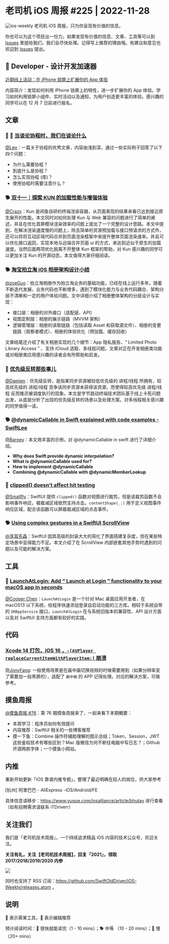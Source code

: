 # 老司机 iOS 周报 #225 | 2022-11-28

![ios-weekly](https://github.com/SwiftOldDriver/iOS-Weekly/blob/master/assets/ios-weekly.png?raw=true)
老司机 iOS 周报，只为你呈现有价值的信息。

你也可以为这个项目出一份力，如果发现有价值的信息、文章、工具等可以到 [Issues](https://github.com/SwiftOldDriver/iOS-Weekly/issues) 里提给我们，我们会尽快处理。记得写上推荐的理由哦。有建议和意见也欢迎到 [Issues](https://github.com/SwiftOldDriver/iOS-Weekly/issues) 提出。

##  Developer - 设计开发加速器

[近期线上活动：在 iPhone 锁屏上扩展你的 App 体验](https://developer.apple.com/cn/accelerator/)

内容简介：发现如何利用 iPhone 锁屏上的特性，进一步扩展你的 App 体验。学习如何利用锁屏小组件、实时活动以及通知，为用户创造更丰富的体验。感兴趣的同学可以在 12 月 7 日前进行报名。

## 文章

### 🌟 🐢 [当谈论协程时，我们在谈论什么](https://mp.weixin.qq.com/s/IO4ynnKEfy2Rt-Me7EIeqg)

[@Leo](https://github.com/leomobiledeveloper)：一篇关于协程的优秀文章，内容由浅到深，通过一些实际例子回答了以下四个问题：

- 为什么需要协程？
- 到底什么是协程？
- 怎么实现协程 (库)？
- 使用协程时需要注意什么？

### 🐕 [双十一｜探索 KUN 的加载性能与增强体验](https://mp.weixin.qq.com/s/NWRCembLGrqPzelf7Evw-A)

[@Crazy](https://github.com/jiyan135960)：Kun 是闲鱼自研的终端渲染容器，从页面表现的结果来看已达到接近原生展开的性能。本文同时对如何处理 Kun 与 Web 兼容的问题进行了简单的阐述，并且在优化首屏模块渲染效率的问题上提出了一个完整的设计思路。本文中提到，在解决渲染速度慢的问题上，除去简单的资源预加载与接口预请求的方式外，还可以将将互动区域代码合并到页面渲染框架中来提升整体页面渲染速率。并且可以优化接口返回，实现本地与远端合并页面 ui 的方式，来达到近似于原生的加载速度。当然后面两项优化脱离不开整体 Kun 框架的帮助，对 Kun 感兴趣的同学可以更加关注 Kun 的开源动态，本文值得大家仔细阅读。

### 🐕 [淘宝拍立淘 iOS 相册架构设计小结](https://mp.weixin.qq.com/s/ldbwl9nLxWyyBmk3bgX82A)

[@zoeGuo](https://github.com/zoeGuo)：拍立淘相册作为拍立淘业务的基础功能，已经在线上运行多年。随着不断迭代发展，业务代码也不断增多，遇到了模块化能力与业务代码耦合、架构分层不清晰和一定的用户体验问题。文中详细介绍了相册整体架构的分层设计与实现：
- 接口层：相册的对外接口（适配层、API）
- 视图定制层：相册的展示链路（MVVM 架构）
- 逻辑管理层：相册的读取链路（包括读取 Asset 和获取源文件）、相册的变更链路（观察者模式）、相册的体验优化（预加载、缓存回收）


文章结尾还介绍了有关相册实现的几个细节：App 隐私报告、“ Limited Photo Library Access ” 、支持 iCloud 选取、多线程问题。文章对正在开发相册类功能或对相册类应用感兴趣的读者会有所帮助和启发。

### 🐎 [优先级反转那些事儿](https://mp.weixin.qq.com/s/kp6cdDrdQ4rhfdXH-_Q8IA)

[@Damien](https://github.com/ZengyiMa)：优先级反转，是指某同步资源被较低优先级的 进程/线程 所拥有，较高优先级的 进程/线程 竞争该同步资源未获得该资源，而使得较高优先级 进程/线程 反而推迟被调度执行的现象。本文是字节跳动终端技术团队基于线上卡死问题出发，从底层分析了出现的优先级反转的场景以及处理方案。对多线程相关感兴趣的同学值得一读。

### 🐕 [@dynamicCallable in Swift explained with code examples - SwiftLee](https://www.avanderlee.com/swift/dynamiccallable/)

[@Barney](https://github.com/BarneyZhaoooo)：本文用丰富的示例，对 @dynamicCallable in swift 进行了详细介绍。

- **Why does Swift provide dynamic interpolation?**
- **What is @dynamicCallable used for?**
- **How to implement @dynamicCallable**
- **Combining @dynamicCallable with @dynamicMemberLookup**

### 🐎 [clipped() doesn’t affect hit testing](https://oleb.net/2022/clipped-hit-testing/)
[@Smallfly](https://github.com/iostalks)：SwiftUI 提供 `clipped()` 函数对视图进行裁剪，但是该裁剪函数不会影响事件响应，被裁减区域依然支持点击。`contentShape(_:)` 用于定义视图事件响应区域，配合该函数可以屏蔽裁减区域的点击事件。

### 🐕 [Using complex gestures in a SwiftUI ScrollView](https://danielsaidi.com/blog/2022/11/16/using-complex-gestures-in-a-scroll-view)

[@享耳先森](https://github.com/iblacksun)：SwiftUI 因其高级的封装大大的简化了界面搭建复杂度，但在某些特定场景中显得能力不足。本文介绍了在 ScrollView 内部嵌套其他手势时遇到的问题以及可能的解决方案。


## 工具

### 🐎 [LaunchAtLogin: Add “ Launch at Login ” functionality to your macOS app in seconds](https://github.com/sindresorhus/LaunchAtLogin)

[@Cooper Chen](https://github.com/cjlcooper)：`LaunchAtLogin` 是一个针对 Mac 桌面应用开发者，在 macOS13 以下系统，给程序快速添加登录自启动功能的三方库。相较于系统自带的 `SMAppService` 接口，`LaunchAtLogin` 在与系统旧版本的兼容性、API 设计方面以及对 SwiftUI 支持方面都有较好的实践。

## 代码

### [Xcode 14 打包，iOS 16 ，`-[AVPlayer replaceCurrentItemWithPlayerItem:]` 崩溃](https://github.com/Baseflow/XamarinMediaManager/issues/814)

[@JonyFang](https://github.com/JonyFang): 一般使用场景是在画中画切换视频的时候需要用到（如果分辨率变了需要加一段黑屏的），适配了 ` 画中画 ` 的 APP 记得处理。对应的解决方案，可做参考。


## 摸鱼周报

[@摸鱼周报 #76](https://mp.weixin.qq.com/s/UmXvtKYS6Z0a30yPRyIV9g)：第 76 期摸鱼周报来了，一起来看下本期概要：

* 本周学习：程序员如何有效提问
* 内容推荐：SwiftUI 相关的一些博客推荐
* 摸一下鱼：Combine 操作符辅助理解的图示总结；Token，Session，JWT 这些鉴权技术有哪些区别？Mac 版微信为何不断往电脑中写日志？；Github 开源两款字体；一个摸鱼小网站。

## 内推

重新开始更新「iOS 靠谱内推专题」，整理了最近明确在招人的岗位，供大家参考

[杭州] 阿里巴巴 - AliExpress -iOS/Android/FE

具体信息请移步：https://www.yuque.com/iosalliance/article/bhutav 进行查看（如有招聘需求请联系 iTDriverr）

## 关注我们

我们是「老司机技术周报」，一个持续追求精品 iOS 内容的技术公众号，欢迎关注。

**关注有礼，关注【老司机技术周报】，回复「2021」，领取 2017/2018/2019/2020 内参**

![](https://github.com/SwiftOldDriver/iOS-Weekly/blob/master/assets/qrcode_for_wechat.jpg?raw=true)

同时也支持了 RSS 订阅：https://github.com/SwiftOldDriver/iOS-Weekly/releases.atom 。

## 说明

🚧 表示需某工具，🌟 表示编辑推荐

预计阅读时间：🐎 很快就能读完（1 - 10 mins）；🐕 中等 （10 - 20 mins）；🐢 慢（20+ mins）
